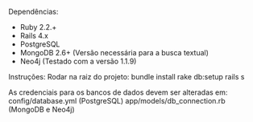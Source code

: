 Dependências:
- Ruby 2.2.+
- Rails 4.x
- PostgreSQL
- MongoDB 2.6+ (Versão necessária para a busca textual)
- Neo4j (Testado com a versão 1.1.9)

Instruções:
  Rodar na raiz do projeto:
    bundle install
    rake db:setup
    rails s

  As credenciais para os bancos de dados devem ser alteradas em:
    config/database.yml (PostgreSQL)
    app/models/db_connection.rb (MongoDB e Neo4j)